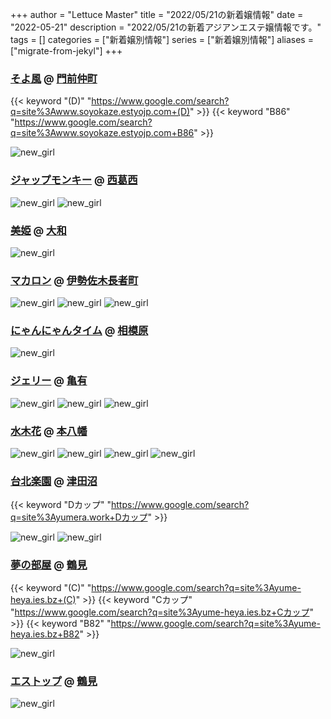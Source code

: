 +++
author = "Lettuce Master"
title = "2022/05/21の新着嬢情報"
date = "2022-05-21"
description = "2022/05/21の新着アジアンエステ嬢情報です。"
tags = []
categories = ["新着嬢別情報"]
series = ["新着嬢別情報"]
aliases = ["migrate-from-jekyl"]
+++
### [そよ風](http://www.soyokaze.estyojp.com/) @ [門前仲町](/post/monzennakacho)
{{< keyword "(D)" "https://www.google.com/search?q=site%3Awww.soyokaze.estyojp.com+(D)" >}} {{< keyword "B86" "https://www.google.com/search?q=site%3Awww.soyokaze.estyojp.com+B86" >}} 

![new_girl](https://i.imgur.com/SXINM3K.jpeg)
### [ジャップモンキー](https://deep-purple.jpn.vin/) @ [西葛西](/post/nishikasai)


![new_girl](https://deep-purple.jpn.vin/photos/sites/34/2022/05/2022051422522674.jpg_300X450.jpg)
![new_girl](https://deep-purple.jpn.vin/photos/sites/34/2022/05/2022052011191297.jpg_300X450.jpg)
### [美姫](http://hfmk14.xyz/) @ [大和](/post/yamato)


![new_girl](https://i.imgur.com/MJPGEzV.gif)
### [マカロン](http://ma-caron.work/) @ [伊勢佐木長者町](/post/isesakityoja)


![new_girl](https://i.imgur.com/89PZX48.jpeg)
![new_girl](https://i.imgur.com/a2Nv5i0.jpeg)
![new_girl](https://i.imgur.com/kUaP8Mb.jpeg)
### [にゃんにゃんタイム](https://nyan-nyan.navi.mn/) @ [相模原](/post/sagamihara)


![new_girl](https://nyan-nyan.navi.mn/photos/202205/220520134301hc.jpeg)
### [ジェリー](https://jelly.ies.bz/) @ [亀有](/post/kameari)


![new_girl](https://jelly.ies.bz/photos/sites/21/2022/05/2022052004314068.jpg_300X453.jpg)
![new_girl](https://jelly.ies.bz/photos/sites/21/2022/05/2022052004314112.jpg_300X453.jpg)
![new_girl](https://jelly.ies.bz/photos/sites/21/2022/05/2022052004314133.jpg_300X453.jpg)
### [水木花](http://hfmj15.xyz/) @ [本八幡](/post/motoyawata)


![new_girl](https://i.imgur.com/SBz4HbW.jpeg)
![new_girl](https://i.imgur.com/m7lWh9c.jpeg)
![new_girl](https://i.imgur.com/cWpUvSq.jpeg)
![new_girl](https://i.imgur.com/XmZPfHG.jpeg)
### [台北楽園](http://yumera.work/) @ [津田沼](/post/tsudanuma)
{{< keyword "Dカップ" "https://www.google.com/search?q=site%3Ayumera.work+Dカップ" >}} 

![new_girl](https://i.imgur.com/UYgnLLz.jpeg)
![new_girl](https://i.imgur.com/BDJIkZu.jpeg)
### [夢の部屋](https://yume-heya.ies.bz/) @ [鶴見](/post/tsurumi)
{{< keyword "(C)" "https://www.google.com/search?q=site%3Ayume-heya.ies.bz+(C)" >}} {{< keyword "Cカップ" "https://www.google.com/search?q=site%3Ayume-heya.ies.bz+Cカップ" >}} {{< keyword "B82" "https://www.google.com/search?q=site%3Ayume-heya.ies.bz+B82" >}} 

![new_girl](https://yume-heya.ies.bz/photos/sites/14/2022/05/2022052003285635.jpg_300X400.jpg)
### [エストップ](http://estop.mensest.work/) @ [鶴見](/post/tsurumi)


![new_girl](https://i.imgur.com/ailzRMT.jpeg)
